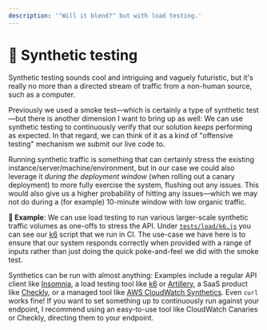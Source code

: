 ```yaml
---
description: '"Will it blend?" but with load testing.'
---
```


# 🤖 Synthetic testing

Synthetic testing sounds cool and intriguing and vaguely futuristic, but it's really no more than a directed stream of traffic from a non-human source, such as a computer.

Previously we used a smoke test—which is certainly a type of synthetic test—but there is another dimension I want to bring up as well: We can use synthetic testing to continuously verify that our solution _keeps_ performing as expected. In that regard, we can think of it as a kind of "offensive testing" mechanism we submit our live code to.

Running synthetic traffic is something that can certainly stress the existing instance/server/machine/environment, but in our case we could also leverage it _during the deployment window_ (when rolling out a canary deployment) to more fully exercise the system, flushing out any issues. This would also give us a higher probability of hitting any issues—which we may not do during a (for example) 10-minute window with low organic traffic.

**🎯 Example**: We can use load testing to run various larger-scale synthetic traffic volumes as one-offs to stress the API. Under [`tests/load/k6.js`](https://github.com/mikaelvesavuori/better-apis-workshop/blob/main/tests/load/k6.js) you can see our [k6](https://k6.io) script that we run in CI. The use-case we have here is to ensure that our system responds correctly when provided with a range of inputs rather than just doing the quick poke-and-feel we did with the smoke test.

Synthetics can be run with almost anything: Examples include a regular API client like [Insomnia](https://insomnia.rest), a load testing tool like [k6](https://k6.io) or [Artillery](https://www.artillery.io), a SaaS product like [Checkly](https://www.checklyhq.com), or a managed tool like [AWS CloudWatch Synthetics](https://docs.aws.amazon.com/AmazonCloudWatch/latest/monitoring/CloudWatch\_Synthetics\_Canaries.html). Even `curl` works fine! If you want to set something up to continuously run against your endpoint, I recommend using an easy-to-use tool like CloudWatch Canaries or Checkly, directing them to your endpoint.
